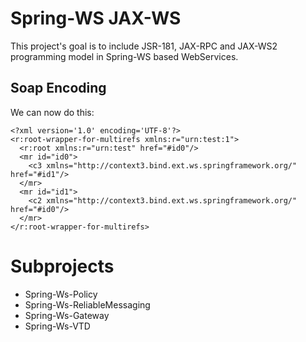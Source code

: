 # Spring-WS JAX-WS #

This project's goal is to include JSR-181, JAX-RPC and JAX-WS2 programming
model in Spring-WS based WebServices.


## Soap Encoding ##

We can now do this:

    <?xml version='1.0' encoding='UTF-8'?>
    <r:root-wrapper-for-multirefs xmlns:r="urn:test:1">
      <r:root xmlns:r="urn:test" href="#id0"/>
      <mr id="id0">
        <c3 xmlns="http://context3.bind.ext.ws.springframework.org/" href="#id1"/>
      </mr>
      <mr id="id1">
        <c2 xmlns="http://context3.bind.ext.ws.springframework.org/" href="#id0"/>
      </mr>
    </r:root-wrapper-for-multirefs>


# Subprojects #

* Spring-Ws-Policy
* Spring-Ws-ReliableMessaging
* Spring-Ws-Gateway
* Spring-Ws-VTD
